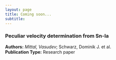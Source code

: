 ```yaml
---
layout: page
title: Coming soon...
subtitle:
--- 
```


### Peculiar velocity determination from Sn-Ia
**Authors:** *Mittal, Vasudev*; Schwarz, Dominik J. et al. \
**Publication Type:** Research paper 
